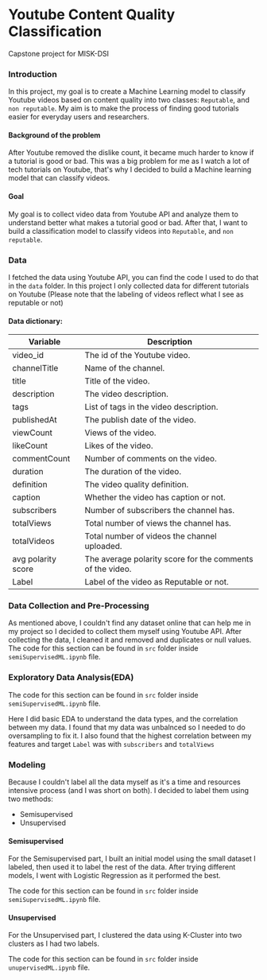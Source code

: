 # Youtube Content Quality Classification
Capstone project for MISK-DSI 

### Introduction
In this project, my goal is to create a Machine Learning model to classify Youtube videos based on content quality into two classes: `Reputable`, and `non reputable`. My aim is to make the process of finding good tutorials easier for everyday users and researchers.

#### Background of the problem
After Youtube removed the dislike count, it became much harder to know if a tutorial is good or bad. This was a big problem for me as I watch a lot of tech tutorials on Youtube, that's why I decided to build a Machine learning model that can classify videos. 

#### Goal
My goal is to collect video data from Youtube API and analyze them to understand better what makes a tutorial good or bad. After that, I want to build a classification model to classify videos into `Reputable`, and `non reputable`.

### Data
I fetched the data using Youtube API, you can find the code I used to do that in the ```data``` folder. In this project I only collected data for different tutorials on Youtube (Please note that the labeling of videos reflect what I see as reputable or not)

#### Data dictionary:

| Variable      | Description |
| ----------- | ----------- |
| video_id    | The id of the Youtube video.       |
| channelTitle   | Name of the channel.       |
| title  | Title of the video.        |
| description   | The video description.        |
| tags   | List of tags in the video description.        |
| publishedAt   | The publish date of the video.         |
| viewCount   | Views of the video.       |
| likeCount   | Likes of the video.        |
| commentCount   | Number of comments on the video.      |
| duration   | The duration of the video.        |
| definition   | The video quality definition.       |
| caption   | Whether the video has caption or not.       |
| subscribers   | Number of subscribers the channel has.      |
| totalViews   | Total number of views the channel has.      |
| totalVideos   | Total number of videos the channel uploaded.      |
| avg polarity score   | The average polarity score for the comments of the video.      |
| Label   | Label of the video as Reputable or not.      |


### Data Collection and Pre-Processing
As mentioned above, I couldn't find any dataset online that can help me in my project so I decided to collect them myself using Youtube API. After collecting the data, I cleaned it and removed and duplicates or null values. The code for this section can be found in `src` folder inside `semiSupervisedML.ipynb` file.

### Exploratory Data Analysis(EDA)
The code for this section can be found in `src` folder inside `semiSupervisedML.ipynb` file. 

Here I did basic EDA to understand the data types, and the correlation between my data. I found that my data was unbalnced so I needed to do oversampling to fix it. I also found that the highest correlation between my features and target `Label` was with `subscribers` and `totalViews`

### Modeling
Because I couldn't label all the data myself as it's a time and resources intensive process (and I was short on both). I decided to label them using two methods:

- Semisupervised
- Unsupervised

#### Semisupervised
For the Semisupervised part, I built an initial model using the small dataset I labeled, then used it to label the rest of the data. After trying different models, I went with Logistic Regression as it performed the best.

The code for this section can be found in `src` folder inside `semiSupervisedML.ipynb` file. 

#### Unsupervised
For the Unsupervised part, I clustered the data using K-Cluster into two clusters as I had two labels.

The code for this section can be found in `src` folder inside `unupervisedML.ipynb` file.